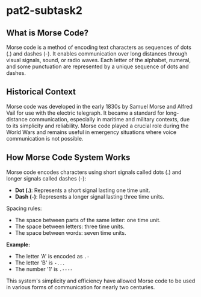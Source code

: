 # pat2-subtask2


## What is Morse Code?
Morse code is a method of encoding text characters as sequences of dots (.) and dashes (-). It enables communication over long distances through visual signals, sound, or radio waves. Each letter of the alphabet, numeral, and some punctuation are represented by a unique sequence of dots and dashes.

## Historical Context
Morse code was developed in the early 1830s by Samuel Morse and Alfred Vail for use with the electric telegraph. It became a standard for long-distance communication, especially in maritime and military contexts, due to its simplicity and reliability. Morse code played a crucial role during the World Wars and remains useful in emergency situations where voice communication is not possible.

## How Morse Code System Works
Morse code encodes characters using short signals called dots (.) and longer signals called dashes (-):
- **Dot (.)**: Represents a short signal lasting one time unit.
- **Dash (-)**: Represents a longer signal lasting three time units.

Spacing rules:
- The space between parts of the same letter: one time unit.
- The space between letters: three time units.
- The space between words: seven time units.

**Example:**
- The letter 'A' is encoded as `.-`
- The letter 'B' is `-...`
- The number '1' is `.----`

This system's simplicity and efficiency have allowed Morse code to be used in various forms of communication for nearly two centuries.
